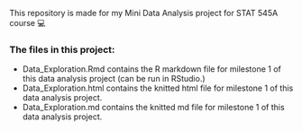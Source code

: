 This repository is made for my Mini Data Analysis project for STAT 545A course 💻

### The files in this project:

* Data_Exploration.Rmd contains the R markdown file for milestone 1 of this data analysis project (can be run in RStudio.)
* Data_Exploration.html contains the knitted html file for milestone 1 of this data analysis project.
* Data_Exploration.md contains the knitted md file for milestone 1 of this data analysis project.

